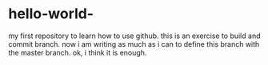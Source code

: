 # hello-world-
my first repository to learn how to use github.
this is an exercise to build and commit branch.
now i am writing as much as i can to define this branch with the master branch.
ok, i think it is enough.

